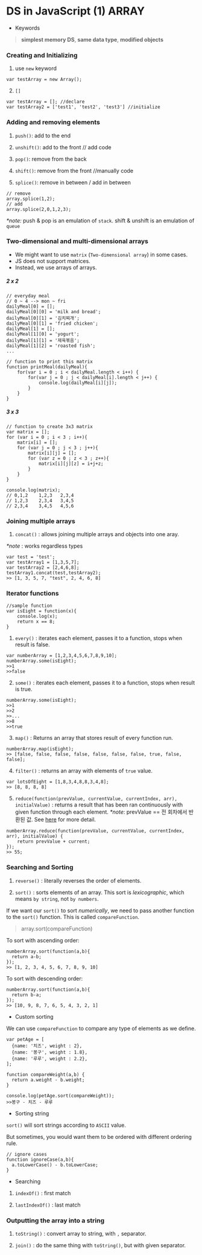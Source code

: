 # DS in JavaScript (1) ARRAY

* Keywords
> **simplest memory DS**, **same data type**, **modified objects**

### Creating and Initializing

1) use `new` keyword
```
var testArray = new Array();
```

2) `[]`
```
var testArray = []; //declare
var testArray2 = ['test1', 'test2', 'test3'] //initialize
```

### Adding and removing elements
1) `push()`: add to the end

2) `unshift()`: add to the front
// add code

3) `pop()`: remove from the back

4) `shift()`: remove from the front
//manually code

5) `splice()`: remove in between / add in between
```
// remove
array.splice(1,2);
// add
array.splice(2,0,1,2,3);
```

*&ast;note:*
push & pop is an emulation of `stack`. shift & unshift is an emulation of `queue`


### Two-dimensional and multi-dimensional arrays
* We might want to use `matrix` (`Two-dimensional array`) in some cases.
* JS does not support matrices.
* Instead, we use arrays of arrays.

##### 2 x 2
```
// everyday meal
// 0 ~ 4 --> mon ~ fri
dailyMeal[0] = [];
dailyMeal[0][0] = 'milk and bread';
dailyMeal[0][1] = '김치찌개';
dailyMeal[0][1] = 'fried chicken';
dailyMeal[1] = [];
dailyMeal[1][0] = 'yogurt';
dailyMeal[1][1] = '제육볶음';
dailyMeal[1][2] = 'roasted fish';
...

// function to print this matrix
function printMeal(dailyMeal){
    for(var i = 0 ; i < dailyMeal.length < i++) {
        for(var j = 0 ; j < dailyMeal[i].length < j++) {
            console.log(dailyMeal[i][j]);
        }
    }
}
```
##### 3 x 3
```
// function to create 3x3 matrix
var matrix = [];
for (var i = 0 ; i < 3 ; i++){
    matrix[i] = [];
    for (var j = 0 ; j < 3 ; j++){
        matrix[i][j] = [];
        for (var z = 0 ; z < 3 ; z++){
            matrix[i][j][z] = i+j+z;
        }
    }
}

console.log(matrix);
// 0,1,2    1,2,3   2,3,4
// 1,2,3    2,3,4   3,4,5
// 2,3,4    3,4,5   4,5,6
```

### Joining multiple arrays
1) `concat()` : allows joining multiple arrays and objects into one aray.

*&ast;note* : works regardless types

```
var test = 'test';
var testArray1 = [1,3,5,7];
var testArray2 = [2,4,6,8];
testArray1.concat(test,testArray2);
>> [1, 3, 5, 7, "test", 2, 4, 6, 8]
```

### Iterator functions
```
//sample function
var isEight = function(x){
	console.log(x);
	return x == 8;
}
```
1) `every()` : iterates each element, passes it to a function, stops when result is false.
```
var numberArray = [1,2,3,4,5,6,7,8,9,10];
numberArray.some(isEight);
>>1
>>false
```
2) `some()` : iterates each element, passes it to a function, stops when result is true.
```
numberArray.some(isEight);
>>1
>>2
>>...
>>8
>>true
```
3) `map()` : Returns an array that stores result of every function run.
```
numberArray.map(isEight);
>> [false, false, false, false, false, false, false, true, false, false];
```
4) `filter()` : returns an array with elements of `true` value.
```
var lotsOfEight = [1,8,3,4,8,8,3,4,8];
>> [8, 8, 8, 8]
```

5) `reduce(function(prevValue, currentValue, currentIndex, arr), initialValue)` : returns a result that has been ran continuously with given function through each element.
*&ast;note*: prevValue == 전 회차에서 반환된 값.
See [here](https://www.w3schools.com/jsref/jsref_reduce.asp) for more detail.
```
numberArray.reduce(function(prevValue, currentValue, currentIndex, arr), initialValue) {
	return prevValue + current;
});
>> 55;
```

### Searching and Sorting
1) `reverse()` : literally reverses the order of elements.

2) `sort()` : sorts elements of an array. This sort is *lexicographic*, which means `by string`, not `by numbers`.

If we want our `sort()` to sort *numerically*, we need to pass another function to the `sort()` function. This is called `compareFunction`.

> array.sort(compareFunction)

To sort with ascending order:
```
numberArray.sort(function(a,b){
  return a-b;
});
>> [1, 2, 3, 4, 5, 6, 7, 8, 9, 10]
```
To sort with descending order:
```
numberArray.sort(function(a,b){
  return b-a;
});
>> [10, 9, 8, 7, 6, 5, 4, 3, 2, 1]
```

* Custom sorting

We can use `compareFunction` to compare any type of elements as we define.
```
var petAge = [
  {name: '치즈', weight : 2},
  {name: '봉구', weight : 1.8},
  {name: '루루', weight : 2.2},
];

function compareWeight(a,b) {
  return a.weight - b.weight;
}

console.log(petAge.sort(compareWeight));
>>봉구 - 치즈 - 루루
```

* Sorting string

`sort()` will sort strings according to `ASCII` value.

But sometimes, you would want them to be ordered with different ordering rule.

```
// ignore cases
function ignoreCase(a,b){
  a.toLowerCase() - b.toLowerCase;
}
```

* Searching

1) `indexOf()` : first match

2) `lastIndexOf()` : last match


### Outputting the array into a string

1) `toString()` : convert array to string, with `,` separator.

2) `join()` : do the same thing with `toString()`, but with given separator.
